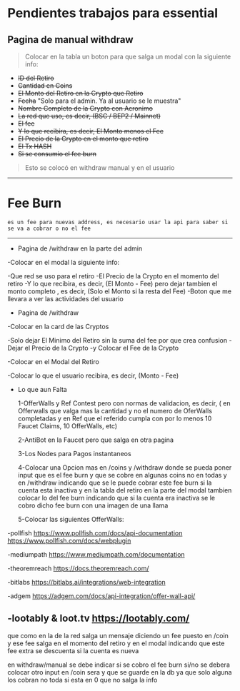 # Pendientes trabajos para essential

## Pagina de manual withdraw 

> Colocar en la tabla un boton para que salga un modal con la siguiente info:
   
   + ~~ID del Retiro~~
   + ~~Cantidad en Coins~~
   + ~~El Monto del Retiro en la Crypto que Retiro~~
   + ~~Fecha~~ "Solo para el admin. Ya al usuario se le muestra"
   + ~~Nombre Completo de la Crypto con Acronimo~~
   + ~~La red que uso, es decir, (BSC / BEP2 / Mainnet)~~
   + ~~El fee~~
   + ~~Y lo que recibira, es decir, El Monto menos el Fee~~
   + ~~El Precio de la Crypto en el monto que retiro~~
   + ~~El Tx HASH~~
   + ~~Si se consumio el fee burn~~

> Esto se colocó en withdraw manual y en el usuario
---
   
# Fee Burn
	es un fee para nuevas address, es necesario usar la api para saber si se va a cobrar o no el fee

---

+ Pagina de /withdraw en la parte del admin

-Colocar en el modal la siguiente info:

   -Que red se uso para el retiro
   -El Precio de la Crypto en el momento del retiro
   -Y lo que recibira, es decir, (El Monto - Fee) pero dejar tambien el monto completo , es decir, (Solo el Monto si la resta del Fee)
   -Boton que me llevara a ver las actividades del usuario

+ Pagina de /withdraw

-Colocar en la card de las Cryptos

   -Solo dejar El Minimo del Retiro sin la suma del fee por que crea confusion
   -Dejar el Precio de la Crypto
   -y Colocar el Fee de la Crypto
   
-Colocar en el Modal del Retiro

   -Colocar lo que el usuario recibira, es decir, (Monto  - Fee)
   
   
+ Lo que aun Falta

   1-OfferWalls y Ref Contest pero con normas de validacion, es decir, ( en Offerwalls que valga mas la cantidad y no el numero de OferWalls completadas y en Ref que el referido cumpla con por lo menos 10 Faucet Claims, 10 OfferWalls, etc)
   
   2-AntiBot en la Faucet pero que salga en otra pagina
   
   3-Los Nodes para Pagos instantaneos
   
   4-Colocar una Opcion mas en /coins y /withdraw donde se pueda poner input que es el fee burn y que se cobre en algunas coins no en todas y en /withdraw indicando que se le puede cobrar este fee burn si la cuenta esta inactiva y en la tabla del retiro en la parte del modal tambien colocar lo del fee burn indicando que si la cuenta era inactiva se le cobro dicho fee burn con una imagen de una llama
   
   5-Colocar las siguientes OfferWalls:

-pollfish
https://www.pollfish.com/docs/api-documentation
https://www.pollfish.com/docs/webplugin

-mediumpath
https://www.mediumpath.com/documentation

-theoremreach
https://docs.theoremreach.com/

-bitlabs
https://bitlabs.ai/integrations/web-integration

-adgem
https://adgem.com/docs/api-integration/offer-wall-api/

-lootably & loot.tv
https://lootably.com/
----------------------------------------------------   
que como en la de la red salga un mensaje diciendo un fee puesto en /coin y ese fee salga en el momento del retiro y en el modal indicando que este fee extra se descuenta si la cuenta es nueva

en withdraw/manual se debe indicar si se cobro el fee burn si/no
se debera colocar otro input en /coin sera y que se guarde en la db ya que solo alguna los cobran no toda
si esta en 0 que no salga la info












